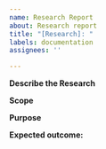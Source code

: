 ```yaml
---
name: Research Report
about: Research report
title: "[Research]: "
labels: documentation
assignees: ''

---
```


**Describe the Research** 

**Scope**


**Purpose** 


**Expected outcome:**
